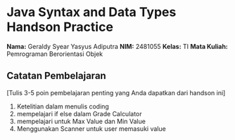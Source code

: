 # Java Syntax and Data Types Handson Practice

**Nama:** Geraldy Syear Yasyus Adiputra
**NIM:** 2481055
**Kelas:** TI
**Mata Kuliah:** Pemrograman Berorientasi Objek

## Catatan Pembelajaran
[Tulis 3-5 poin pembelajaran penting yang Anda dapatkan dari handson ini]
1. Ketelitian dalam menulis coding
2. mempelajari if else dalam Grade Calculator
3. mempelajari untuk Max Value dan Min Value
4. Menggunakan Scanner untuk user memasuki value
